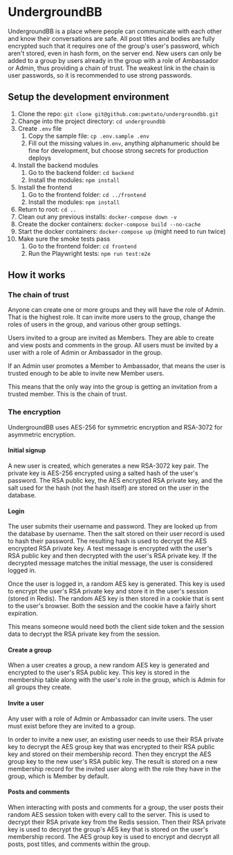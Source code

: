 # UndergroundBB

UndergroundBB is a place where people can communicate with each other and know their conversations are safe. All post titles and bodies are fully encrypted such that it requires one of the group's user's password, which aren't stored, even in hash form, on the server end. New users can only be added to a group by users already in the group with a role of Ambassador or Admin, thus providing a chain of trust. The weakest link in the chain is user passwords, so it is recommended to use strong passwords.

## Setup the development environment

1. Clone the repo: `git clone git@github.com:pwntato/undergroundbb.git`
1. Change into the project directory: `cd undergroundbb`
1. Create `.env` file
   1. Copy the sample file: `cp .env.sample .env`
   1. Fill out the missing values in`.env`, anything alphanumeric should be fine for development, but choose strong secrets for production deploys
1. Install the backend modules
   1. Go to the backend folder: `cd backend`
   1. Install the modules: `npm install`
1. Install the frontend
   1. Go to the frontend folder: `cd ../frontend`
   1. Install the modules: `npm install`
1. Return to root: `cd ..`
1. Clean out any previous installs: `docker-compose down -v`
1. Create the docker containers: `docker-compose build --no-cache`
1. Start the docker containers: `docker-compose up` (might need to run twice)
1. Make sure the smoke tests pass
   1. Go to the frontend folder: `cd frontend`
   1. Run the Playwright tests: `npm run test:e2e`

## How it works

### The chain of trust

Anyone can create one or more groups and they will have the role of Admin. That is the highest role. It can invite more users to the group, change the roles of users in the group, and various other group settings.

Users invited to a group are invited as Members. They are able to create and view posts and comments in the group. All users must be invited by a user with a role of Admin or Ambassador in the group.

If an Admin user promotes a Member to Ambassador, that means the user is trusted enough to be able to invite new Member users.

This means that the only way into the group is getting an invitation from a trusted member. This is the chain of trust.

### The encryption

UndergroundBB uses AES-256 for symmetric encryption and RSA-3072 for asymmetric encryption.

#### Initial signup

A new user is created, which generates a new RSA-3072 key pair. The private key is AES-256 encrypted using a salted hash of the user's password. The RSA public key, the AES encrypted RSA private key, and the salt used for the hash (not the hash itself) are stored on the user in the database.

#### Login

The user submits their username and password. They are looked up from the database by username. Then the salt stored on their user record is used to hash their password. The resulting hash is used to decrypt the AES encrypted RSA private key. A test message is encrypted with the user's RSA public key and then decrypted with the user's RSA private key. If the decrypted message matches the initial message, the user is considered logged in.

Once the user is logged in, a random AES key is generated. This key is used to encrypt the user's RSA private key and store it in the user's session (stored in Redis). The random AES key is then stored in a cookie that is sent to the user's browser. Both the session and the cookie have a fairly short expiration.

This means someone would need both the client side token and the session data to decrypt the RSA private key from the session.

#### Create a group

When a user creates a group, a new random AES key is generated and encrypted to the user's RSA public key. This key is stored in the membership table along with the user's role in the group, which is Admin for all groups they create.

#### Invite a user

Any user with a role of Admin or Ambassador can invite users. The user must exist before they are invited to a group. 

In order to invite a new user, an existing user needs to use their RSA private key to decrypt the AES group key that was encrypted to their RSA public key and stored on their membership record. Then they encrypt the AES group key to the new user's RSA public key. The result is stored on a new membership record for the invited user along with the role they have in the group, which is Member by default.

#### Posts and comments

When interacting with posts and comments for a group, the user posts their random AES session token with every call to the server. This is used to decrypt their RSA private key from the Redis session. Then their RSA private key is used to decrypt the group's AES key that is stored on the user's membership record. The AES group key is used to encrypt and decrypt all posts, post titles, and comments within the group.
